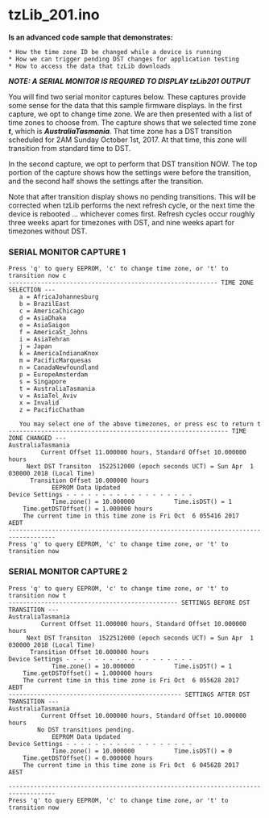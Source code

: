 
# tzLib_201.ino


**Is an advanced code sample that demonstrates:**

	* How the time zone ID be changed while a device is running
	* How we can trigger pending DST changes for application testing
	* How to access the data that tzLib downloads

  **_NOTE: A SERIAL MONITOR IS REQUIRED TO DISPLAY tzLib201 OUTPUT_** 

You will find two serial monitor captures below. These captures provide some sense for
the data that this sample firmware displays.  In the first capture, we opt
to change time zone. We are then presented with a list of time zones to choose from. The 
capture shows that we selected time zone *__t__*, which is *__AustraliaTasmania__*. 
That time zone has a DST transition scheduled for 2AM Sunday October 1st, 2017.
At that time, this zone will transition from standard time to DST. 

In the second capture, we opt to perform that DST transition NOW. The top 
portion of the capture shows how the settings were before the transition, and 
the second half shows the settings after the transition. 

Note that after transition display shows no pending transitions.  This will be 
corrected when tzLib performs the next refresh cycle, or the next time the
device is rebooted ... whichever comes first. Refresh cycles occur roughly
three weeks apart for timezones with DST, and nine weeks apart for timezones 
without DST. 



### SERIAL MONITOR CAPTURE 1 
```
Press 'q' to query EEPROM, 'c' to change time zone, or 't' to transition now c
---------------------------------------------------------- TIME ZONE SELECTION ---
   a = AfricaJohannesburg
   b = BrazilEast
   c = AmericaChicago
   d = AsiaDhaka
   e = AsiaSaigon
   f = AmericaSt_Johns
   i = AsiaTehran
   j = Japan
   k = AmericaIndianaKnox
   m = PacificMarquesas
   n = CanadaNewfoundland
   p = EuropeAmsterdam
   s = Singapore
   t = AustraliaTasmania
   v = AsiaTel_Aviv
   x = Invalid
   z = PacificChatham

   You may select one of the above timezones, or press esc to return t
------------------------------------------------------------- TIME ZONE CHANGED ---
AustraliaTasmania
         Current Offset 11.000000 hours, Standard Offset 10.000000 hours
     Next DST Transiton  1522512000 (epoch seconds UCT) = Sun Apr  1 030000 2018 (Local Time)
      Transition Offset 10.000000 hours
            EEPROM Data Updated
Device Settings - - - - - - - - - - - - - - - - - -
            Time.zone() = 10.000000           Time.isDST() = 1
    Time.getDSTOffset() = 1.000000 hours
    The current time in this time zone is Fri Oct  6 055416 2017   AEDT
-----------------------------------------------------------------------------------
Press 'q' to query EEPROM, 'c' to change time zone, or 't' to transition now
```





### SERIAL MONITOR CAPTURE 2 
```
Press 'q' to query EEPROM, 'c' to change time zone, or 't' to transition now t
----------------------------------------------- SETTINGS BEFORE DST TRANSITION ---
AustraliaTasmania
         Current Offset 11.000000 hours, Standard Offset 10.000000 hours
     Next DST Transiton  1522512000 (epoch seconds UCT) = Sun Apr  1 030000 2018 (Local Time)
      Transition Offset 10.000000 hours
Device Settings - - - - - - - - - - - - - - - - - -
            Time.zone() = 10.000000           Time.isDST() = 1
    Time.getDSTOffset() = 1.000000 hours
    The current time in this time zone is Fri Oct  6 055628 2017   AEDT
------------------------------------------------ SETTINGS AFTER DST TRANSITION ---
AustraliaTasmania
         Current Offset 10.000000 hours, Standard Offset 10.000000 hours
        No DST transitions pending.
            EEPROM Data Updated
Device Settings - - - - - - - - - - - - - - - - - -
            Time.zone() = 10.000000           Time.isDST() = 0
    Time.getDSTOffset() = 0.000000 hours
    The current time in this time zone is Fri Oct  6 045628 2017   AEST

-----------------------------------------------------------------------------------
Press 'q' to query EEPROM, 'c' to change time zone, or 't' to transition now
```
